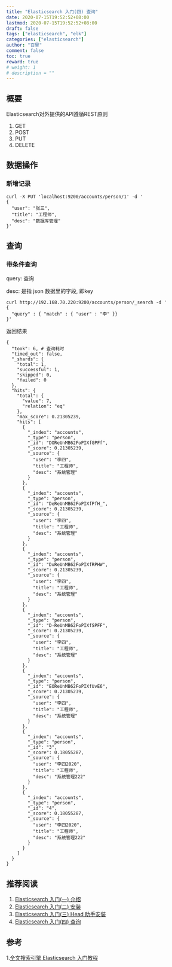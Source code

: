 ```yaml
---
title: "Elasticsearch 入门(四) 查询"
date: 2020-07-15T19:52:52+08:00
lastmod: 2020-07-15T19:52:52+08:00
draft: false
tags: ["elasticsearch", "elk"]
categories: ["elasticsearch"]
author: "百里"
comment: false
toc: true
reward: true
# weight: 1
# description = ""
---
```


## 概要

Elasticsearch对外提供的API遵循REST原则

1. GET
2. POST
3. PUT
4. DELETE

## 数据操作

### 新增记录

```
curl -X PUT 'localhost:9200/accounts/person/1' -d '
{
  "user": "张三",
  "title": "工程师",
  "desc": "数据库管理"
}' 
```
## 查询
### 带条件查询

query: 查询

desc: 是指 json 数据里的字段, 即key

```
curl http://192.168.70.220:9200/accounts/person/_search -d '
{
  "query" : { "match" : { "user" : "李" }}
}'
```

返回结果

```
{
  "took": 6, # 查询耗时
  "timed_out": false,
  "_shards": {
    "total": 1,
    "successful": 1,
    "skipped": 0,
    "failed": 0
  },
  "hits": {
    "total": {
      "value": 7,
      "relation": "eq"
    },
    "max_score": 0.21305239,
    "hits": [
      {
        "_index": "accounts",
        "_type": "person",
        "_id": "DOReUnMB62FoPIXfGPFf",
        "_score": 0.21305239,
        "_source": {
          "user": "李四",
          "title": "工程师",
          "desc": "系统管理"
        }
      },
      {
        "_index": "accounts",
        "_type": "person",
        "_id": "DeReUnMB62FoPIXfPfH_",
        "_score": 0.21305239,
        "_source": {
          "user": "李四",
          "title": "工程师",
          "desc": "系统管理"
        }
      },
      {
        "_index": "accounts",
        "_type": "person",
        "_id": "DuReUnMB62FoPIXfRPHW",
        "_score": 0.21305239,
        "_source": {
          "user": "李四",
          "title": "工程师",
          "desc": "系统管理"
        }
      },
      {
        "_index": "accounts",
        "_type": "person",
        "_id": "D-ReUnMB62FoPIXfSPFF",
        "_score": 0.21305239,
        "_source": {
          "user": "李四",
          "title": "工程师",
          "desc": "系统管理"
        }
      },
      {
        "_index": "accounts",
        "_type": "person",
        "_id": "EOReUnMB62FoPIXfUvE6",
        "_score": 0.21305239,
        "_source": {
          "user": "李四",
          "title": "工程师",
          "desc": "系统管理"
        }
      },
      {
        "_index": "accounts",
        "_type": "person",
        "_id": "3",
        "_score": 0.18055287,
        "_source": {
          "user": "李四2020",
          "title": "工程师",
          "desc": "系统管理222"
        }
      },
      {
        "_index": "accounts",
        "_type": "person",
        "_id": "4",
        "_score": 0.18055287,
        "_source": {
          "user": "李四2020",
          "title": "工程师",
          "desc": "系统管理222"
        }
      }
    ]
  }
}
```



## 推荐阅读

1. [Elasticsearch 入门(一) 介绍](https://www.sgfoot.com/es-info.html)
2. [Elasticsearch 入门(二) 安装](https://www.sgfoot.com/es-install.html)
3. [Elasticsearch 入门(三) Head 助手安装](https://www.sgfoot.com/es-head.html)
4. [Elasticsearch 入门(四) 查询](https://www.sgfoot.com/es-search.html)

## 参考

1.[全文搜索引擎 Elasticsearch 入门教程](http://www.ruanyifeng.com/blog/2017/08/elasticsearch.html)